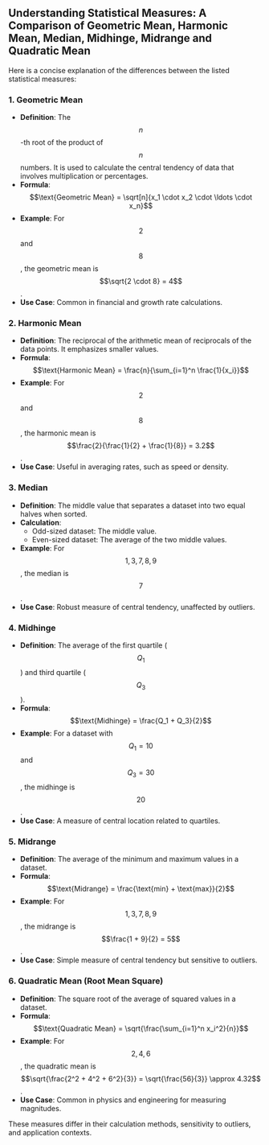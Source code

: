 ## Understanding Statistical Measures: A Comparison of Geometric Mean, Harmonic Mean, Median, Midhinge, Midrange and Quadratic Mean

Here is a concise explanation of the differences between the listed statistical measures:

### 1. Geometric Mean

- **Definition**: The $$n$$-th root of the product of $$n$$ numbers. It is used to calculate the central tendency of data that involves multiplication or percentages.
- **Formula**: $$\text{Geometric Mean} = \sqrt[n]{x_1 \cdot x_2 \cdot \ldots \cdot x_n}$$
- **Example**: For $$2$$ and $$8$$, the geometric mean is $$\sqrt{2 \cdot 8} = 4$$.
- **Use Case**: Common in financial and growth rate calculations.

### 2. Harmonic Mean

- **Definition**: The reciprocal of the arithmetic mean of reciprocals of the data points. It emphasizes smaller values.
- **Formula**: $$\text{Harmonic Mean} = \frac{n}{\sum_{i=1}^n \frac{1}{x_i}}$$
- **Example**: For $$2$$ and $$8$$, the harmonic mean is $$\frac{2}{\frac{1}{2} + \frac{1}{8}} = 3.2$$.
- **Use Case**: Useful in averaging rates, such as speed or density.

### 3. Median

- **Definition**: The middle value that separates a dataset into two equal halves when sorted.
- **Calculation**:
  - Odd-sized dataset: The middle value.
  - Even-sized dataset: The average of the two middle values.
- **Example**: For $$1, 3, 7, 8, 9$$, the median is $$7$$.
- **Use Case**: Robust measure of central tendency, unaffected by outliers.

### 4. Midhinge

- **Definition**: The average of the first quartile ($$Q_1$$) and third quartile ($$Q_3$$).
- **Formula**: $$\text{Midhinge} = \frac{Q_1 + Q_3}{2}$$
- **Example**: For a dataset with $$Q_1 = 10$$ and $$Q_3 = 30$$, the midhinge is $$20$$ .
- **Use Case**: A measure of central location related to quartiles.

### 5. Midrange

- **Definition**: The average of the minimum and maximum values in a dataset.
- **Formula**: $$\text{Midrange} = \frac{\text{min} + \text{max}}{2}$$
- **Example**: For $$1, 3, 7, 8, 9$$, the midrange is $$\frac{1 + 9}{2} = 5$$ .
- **Use Case**: Simple measure of central tendency but sensitive to outliers.

### 6. Quadratic Mean (Root Mean Square)

- **Definition**: The square root of the average of squared values in a dataset.
- **Formula**: $$\text{Quadratic Mean} = \sqrt{\frac{\sum_{i=1}^n x_i^2}{n}}$$
- **Example**: For $$2, 4, 6$$, the quadratic mean is $$\sqrt{\frac{2^2 + 4^2 + 6^2}{3}} = \sqrt{\frac{56}{3}} \approx 4.32$$.
- **Use Case**: Common in physics and engineering for measuring magnitudes.

These measures differ in their calculation methods, sensitivity to outliers, and application contexts.
